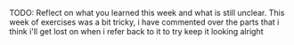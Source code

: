 TODO: Reflect on what you learned this week and what is still unclear.
This week of exercises was a bit tricky, i have commented over the parts that i think i'll get lost on when i refer back to it to try keep it looking alright